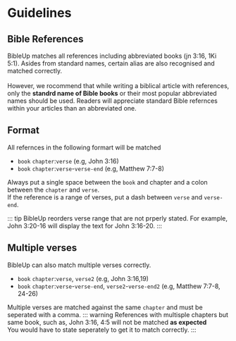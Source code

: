 # Guidelines
## Bible References
BibleUp matches all references including abbreviated books (jn 3:16, 1Ki 5:1). Asides from standard names, certain alias are also recognised and matched correctly. <br><br>
However, we rocommend that while writing a biblical article with references, only the **standrd name of Bible books** or their most popular abbreviated names should be used. Readers will appreciate standard Bible refernces within your articles than an abbreviated one.

## Format
All refernces in the following formart will be matched
- `book` `chapter`:`verse` (e.g, John 3:16)
- `book` `chapter`:`verse`-`verse-end` (e.g, Matthew 7:7-8)

Always put a single space between the `book` and chapter and a colon between the `chapter` and `verse`. <br>
If the reference is a range of verses, put a dash between `verse` and `verse-end`.

::: tip
BibleUp reorders verse range that are not prperly stated. For example, John 3:20-16 will display the text for John 3:16-20.
:::

## Multiple verses
BibleUp can also match multiple verses correctly.
- `book` `chapter`:`verse`, `verse2` (e.g, John 3:16,19)
- `book` `chapter`:`verse`-`verse-end`, `verse2`-`verse-end2` (e.g, Matthew 7:7-8, 24-26)

Multiple verses are matched against the same `chapter` and must be seperated with a comma.
::: warning
References with multisple chapters but same book, such as, John 3:16, 4:5 will not be matched **as expected**<br>
You would have to state seperately to get it to match correctly.
:::


